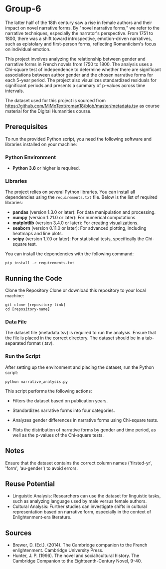 # Group-6

The latter half of the 18th century saw a rise in female authors and their impact on novel narrative forms. By "novel narrative forms," we refer to the narrative techniques, especially the narrator's perspective. From 1751 to 1800, there was a shift toward introspective, emotion-driven narratives, such as epistolary and first-person forms, reflecting Romanticism's focus on individual emotion.

This project involves analyzing the relationship between gender and narrative forms in French novels from 1750 to 1800. The analysis uses a Chi-square test of independence to determine whether there are significant associations between author gender and the chosen narrative forms for each 5-year period. The project also visualizes standardized residuals for significant periods and presents a summary of p-values across time intervals.

The dataset used for this project is sourced from https://github.com/MiMoText/roman18/blob/master/metadata.tsv as course material for the Digital Humanities course. 

## Prerequisites

To run the provided Python script, you need the following software and libraries installed on your machine:

### Python Environment
- **Python 3.8** or higher is required.

### Libraries
The project relies on several Python libraries. You can install all dependencies using the `requirements.txt` file. Below is the list of required libraries:

- **pandas** (version 1.3.0 or later): For data manipulation and processing.
- **numpy** (version 1.21.0 or later): For numerical computations.
- **matplotlib** (version 3.4.0 or later): For creating visualizations.
- **seaborn** (version 0.11.0 or later): For advanced plotting, including heatmaps and line plots.
- **scipy** (version 1.7.0 or later): For statistical tests, specifically the Chi-square test.


You can install the dependencies with the following command:
```
pip install -r requirements.txt
```

## Running the Code

Clone the Repository
Clone or download this repository to your local machine:
```
git clone [repository-link]
cd [repository-name]
```
### Data File

The dataset file (metadata.tsv) is required to run the analysis. Ensure that the file is placed in the correct directory. The dataset should be in a tab-separated format (.tsv).

### Run the Script
After setting up the environment and placing the dataset, run the Python script:

```
python narrative_analysis.py
```

This script performs the following actions:

- Filters the dataset based on publication years.

- Standardizes narrative forms into four categories.

- Analyzes gender differences in narrative forms using Chi-square tests.

- Plots the distribution of narrative forms by gender and time period, as well as the p-values of the Chi-square tests.


## Notes

Ensure that the dataset contains the correct column names ('firsted-yr', 'form', 'au-gender') to avoid errors.

## Reuse Potential
- Linguistic Analysis: Researchers can use the dataset for linguistic tasks, such as analyzing language used by male versus female authors.
- Cultural Analysis: Further studies can investigate shifts in cultural representation based on narrative form, especially in the context of Enlightenment-era literature.
  
## Sources
- Brewer, D. (Ed.). (2014). The Cambridge companion to the French enlightenment. Cambridge University Press.
- Hunter, J. P. (1996). The novel and social/cultural history. The Cambridge Companion to the Eighteenth-Century Novel, 9-40.
